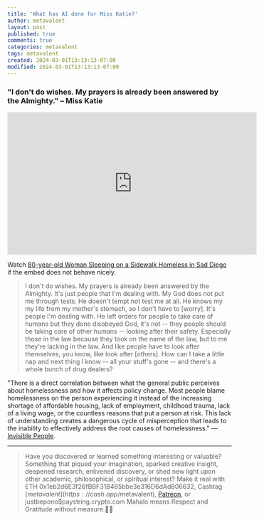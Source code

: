 ```yaml
---
title: 'What has AI done for Miss Katie?'
author: metavalent
layout: post
published: true
comments: true
categories: metavalent
tags: metavalent
created: 2024-03-01T13:13:13-07:00
modified: 2024-03-01T13:13:13-07:00
---
```


### "I don't do wishes. My prayers is already been answered by the Almighty." &ndash; Miss Katie

<!-- YouTube Player -->
<iframe loading="lazy" id="ytplayer" type="text/html" class="center" width="560" height="320" src="https://www.youtube.com/embed/RL3gkfIHpMY" frameborder="0"></iframe>

Watch [80-year-old Woman Sleeping on a Sidewalk Homeless in Sad Diego](https://youtu.be/RL3gkfIHpMY) if the embed does not behave nicely.

> I don't do wishes. My prayers is already been answered by the Almighty. It's just people that I'm dealing with. My God does not put me through tests. He doesn't tempt not test me at all. He knows my my life from my mother's stomach, so I don't have to [worry]. It's people I'm dealing with. He left orders for people to take care of humans but they done disobeyed God, it's not -- they people should be taking care of other humans -- looking after their safety. Especially those in the law because they took on the name of the law, but to me they're lacking in the law. And like people have to look after themselves, you know, like look after [others]. How can I take a little nap and next thing I know -- all your stuff's gone -- and there's a whole bunch of drug dealers?

"There is a direct correlation between what the general public perceives about homelessness and how it affects policy change. Most people blame homelessness on the person experiencing it instead of the increasing shortage of affordable housing, lack of employment, childhood trauma, lack of a living wage, or the countless reasons that put a person at risk. This lack of understanding creates a dangerous cycle of misperception that leads to the inability to effectively address the root causes of homelessness." &mdash; [Invisible People](http://invisiblepeople.tv).



---
> Have you discovered or learned something interesting or valuable? Something that piqued your imagination, sparked creative insight, deepened research, enlivened discovery, or shed new light upon other academic, philosophical, or spiritual interest? Make it real with ETH 0x1eb2d6E3f26fBBF31B485bbe3e316D6dAd806632, Cashtag [$metavalent](https://cash.app/$metavalent), [Patreon](https://patreon.com/metavalent), or justbepono$paystring.crypto.com Mahalo means Respect and Gratitude without measure.🙏🏼
